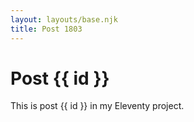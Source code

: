 ```yaml
---
layout: layouts/base.njk
title: Post 1803
---
```


# Post {{ id }}

This is post {{ id }} in my Eleventy project.
